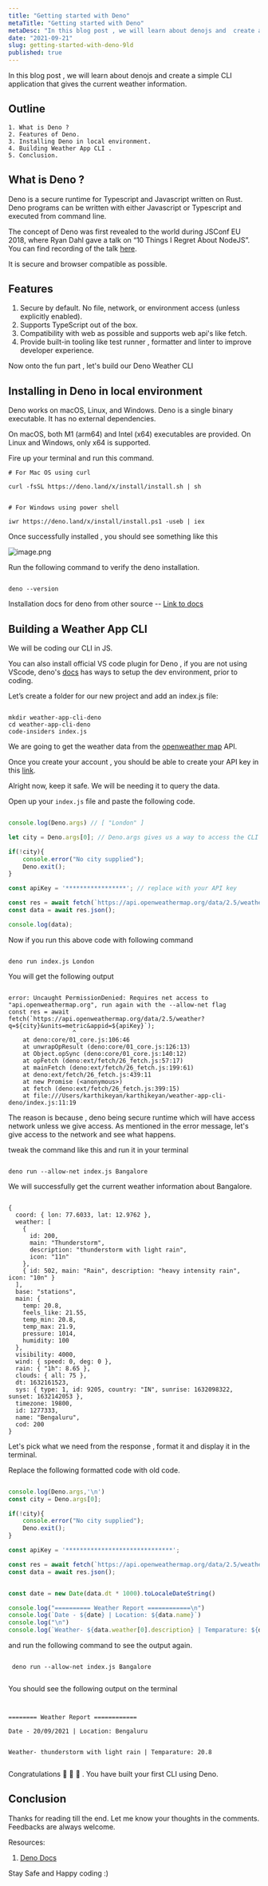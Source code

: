 ```yaml
---
title: "Getting started with Deno"
metaTitle: "Getting started with Deno"
metaDesc: "In this blog post , we will learn about denojs and  create a simple CLI application that gives the..."
date: "2021-09-21"
slug: getting-started-with-deno-9ld
published: true
---
```


In this blog post , we will learn about denojs and  create a simple CLI application that gives the current weather information.

## Outline 

```
1. What is Deno ? 
2. Features of Deno.
3. Installing Deno in local environment. 
4. Building Weather App CLI .
5. Conclusion. 
```

## What is Deno ?

Deno is a secure runtime for Typescript and Javascript written on Rust. Deno programs can be written with either Javascript or Typescript and executed from command line. 

The concept of Deno was first revealed to the world during JSConf EU 2018, where Ryan Dahl gave a talk on “10 Things I Regret About NodeJS”. You can find recording of the talk  [here](https://www.youtube.com/watch?v=M3BM9TB-8yA).

It is secure and browser compatible as possible. 

## Features 

1. Secure by default. No file, network, or environment access (unless explicitly enabled).
2. Supports TypeScript out of the box.
3. Compatibility with web as possible and supports web api's like fetch.
4. Provide built-in tooling like test runner , formatter and linter to improve developer experience.


Now onto the fun part , let's build our Deno Weather CLI 

## Installing in Deno in local environment 

Deno works on macOS, Linux, and Windows. Deno is a single binary executable. It has no external dependencies.

On macOS, both M1 (arm64) and Intel (x64) executables are provided. On Linux and Windows, only x64 is supported.

Fire up your terminal and run this command. 

```shell
# For Mac OS using curl 

curl -fsSL https://deno.land/x/install/install.sh | sh

```

```shell

# For Windows using power shell

iwr https://deno.land/x/install/install.ps1 -useb | iex

```

Once successfully  installed , you should see something like this 

![image.png](https://cdn.hashnode.com/res/hashnode/image/upload/v1632159511060/pnF4CDoL0.png)

Run the following command to verify the deno installation.

```shell

deno --version

```

Installation docs for deno from other source  -- [Link to docs](https://deno.land/manual@v1.14.0/getting_started/installation)

## Building a Weather App CLI

We will be coding our CLI in JS. 

You can also install official VS code plugin for Deno , if you are not using VScode, deno's [docs](https://deno.land/manual@v1.14.0/getting_started/setup_your_environment) has ways to setup the dev environment, prior to coding. 



Let’s create a folder for our new project  and add an index.js file:

```shell

mkdir weather-app-cli-deno
cd weather-app-cli-deno
code-insiders index.js

```

We are going to get the weather data from the [openweather map](https://openweathermap.org/) API. 

Once you create your account , you should be able to create your API key in this [link](https://home.openweathermap.org/api_keys).

Alright now, keep it safe. We will be needing it to query the data. 

Open up your `index.js` file and paste the following code. 


```javascript

console.log(Deno.args) // [ "London" ]

let city = Deno.args[0]; // Deno.args gives us a way to access the CLI variables

if(!city){
    console.error("No city supplied");
    Deno.exit();
}

const apiKey = '*****************'; // replace with your API key

const res = await fetch(`https://api.openweathermap.org/data/2.5/weather?q=${city}&units=metric&appid=${apiKey}`);
const data = await res.json();

console.log(data);


```

Now if you run this above code with following command

```shell

deno run index.js London

```

You will get the following output 

```shell

error: Uncaught PermissionDenied: Requires net access to "api.openweathermap.org", run again with the --allow-net flag
const res = await fetch(`https://api.openweathermap.org/data/2.5/weather?q=${city}&units=metric&appid=${apiKey}`);
                  ^
    at deno:core/01_core.js:106:46
    at unwrapOpResult (deno:core/01_core.js:126:13)
    at Object.opSync (deno:core/01_core.js:140:12)
    at opFetch (deno:ext/fetch/26_fetch.js:57:17)
    at mainFetch (deno:ext/fetch/26_fetch.js:199:61)
    at deno:ext/fetch/26_fetch.js:439:11
    at new Promise (<anonymous>)
    at fetch (deno:ext/fetch/26_fetch.js:399:15)
    at file:///Users/karthikeyan/karthikeyan/weather-app-cli-deno/index.js:11:19

```

The reason is because , deno being secure runtime which will have access network unless we give access. As mentioned in the error message, let's give access to the network and see what happens.

tweak the command like this and run it in your terminal 

```shell

deno run --allow-net index.js Bangalore

```

We will successfully get the current weather information about Bangalore.

```shell

{
  coord: { lon: 77.6033, lat: 12.9762 },
  weather: [
    {
      id: 200,
      main: "Thunderstorm",
      description: "thunderstorm with light rain",
      icon: "11n"
    },
    { id: 502, main: "Rain", description: "heavy intensity rain", icon: "10n" }
  ],
  base: "stations",
  main: {
    temp: 20.8,
    feels_like: 21.55,
    temp_min: 20.8,
    temp_max: 21.9,
    pressure: 1014,
    humidity: 100
  },
  visibility: 4000,
  wind: { speed: 0, deg: 0 },
  rain: { "1h": 8.65 },
  clouds: { all: 75 },
  dt: 1632161523,
  sys: { type: 1, id: 9205, country: "IN", sunrise: 1632098322, sunset: 1632142053 },
  timezone: 19800,
  id: 1277333,
  name: "Bengaluru",
  cod: 200
}

```

Let's pick what we need from the response , format it and display it in the terminal.

Replace the following formatted code with old code. 

```javascript

console.log(Deno.args,'\n')
const city = Deno.args[0]; 

if(!city){
    console.error("No city supplied");
    Deno.exit();
}

const apiKey = '******************************';

const res = await fetch(`https://api.openweathermap.org/data/2.5/weather?q=${city}&units=metric&appid=${apiKey}`);
const data = await res.json();


const date = new Date(data.dt * 1000).toLocaleDateString()

console.log("========== Weather Report ============\n")
console.log(`Date - ${date} | Location: ${data.name}`)
console.log("\n")
console.log(`Weather- ${data.weather[0].description} | Temparature: ${data.main.temp} \n`)


```

and run the following command to see the output again.

```shell

 deno run --allow-net index.js Bangalore


```

You should see the following output on the terminal


```shell


======== Weather Report ============

Date - 20/09/2021 | Location: Bengaluru


Weather- thunderstorm with light rain | Temparature: 20.8 


```

Congratulations 👏 👏 👏 . You have built your first CLI  using Deno.


## Conclusion

Thanks for reading till the end. Let me know your thoughts in the comments. Feedbacks are always welcome.


Resources:

1. [Deno Docs](https://deno.land/manual@v1.14.0/getting_started)


Stay Safe and Happy coding :)



